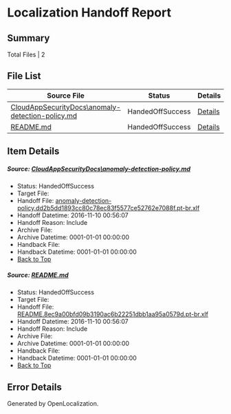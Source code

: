 # <a name='report-top'></a> Localization Handoff Report

## Summary
 Total Files | 2

## File List
 Source File | Status | Details 
 ----------- | ------ | ------- 
 [CloudAppSecurityDocs\anomaly-detection-policy.md](https://github.com/Microsoft/CloudAppSecurityDocs-pr/blob/002e0b82296162ee13fa378c4641cc8f21547237/CloudAppSecurityDocs/anomaly-detection-policy.md) | HandedOffSuccess | [Details](#ca51d36a6d899124d3d4eb84ded1972ad9c8bab45)
 [README.md](https://github.com/Microsoft/CloudAppSecurityDocs-pr/blob/4b1288ab9430d26badba943231c7c91bba03cc08/README.md) | HandedOffSuccess | [Details](#6f4a84503654560407fdaabd68577ad3d864ac8d204)

## Item Details
##### <a name='ca51d36a6d899124d3d4eb84ded1972ad9c8bab45'></a> Source: [CloudAppSecurityDocs\anomaly-detection-policy.md](https://github.com/Microsoft/CloudAppSecurityDocs-pr/blob/002e0b82296162ee13fa378c4641cc8f21547237/CloudAppSecurityDocs/anomaly-detection-policy.md)
* Status: HandedOffSuccess
* Target File: 
* Handoff File: [anomaly-detection-policy.dd2b5dd1893cc80c78ec83f5577ce52762e7088f.pt-br.xlf](https://github.com/Microsoft/CloudAppSecurityDocs-pr.handoff/blob/ce35879f93f66b89f3afd4ab7653eeaee6b95b9e/ol-handoff/Microsoft/CloudAppSecurityDocs-pr.pt-br/live/ht/anomaly-detection-policy.dd2b5dd1893cc80c78ec83f5577ce52762e7088f.pt-br.xlf)
* Handoff Datetime: 2016-11-10 00:56:07
* Handoff Reason: Include
* Archive File: 
* Archive Datetime: 0001-01-01 00:00:00
* Handback File: 
* Handback Datetime: 0001-01-01 00:00:00
* [Back to Top](#report-top)

##### <a name='6f4a84503654560407fdaabd68577ad3d864ac8d204'></a> Source: [README.md](https://github.com/Microsoft/CloudAppSecurityDocs-pr/blob/4b1288ab9430d26badba943231c7c91bba03cc08/README.md)
* Status: HandedOffSuccess
* Target File: 
* Handoff File: [README.8ec9a00bfd09b3190ac6b22251dbb1aa95a0579d.pt-br.xlf](https://github.com/Microsoft/CloudAppSecurityDocs-pr.handoff/blob/ce35879f93f66b89f3afd4ab7653eeaee6b95b9e/ol-handoff/Microsoft/CloudAppSecurityDocs-pr.pt-br/live/ht/README.8ec9a00bfd09b3190ac6b22251dbb1aa95a0579d.pt-br.xlf)
* Handoff Datetime: 2016-11-10 00:56:07
* Handoff Reason: Include
* Archive File: 
* Archive Datetime: 0001-01-01 00:00:00
* Handback File: 
* Handback Datetime: 0001-01-01 00:00:00
* [Back to Top](#report-top)


## Error Details

Generated by OpenLocalization.
